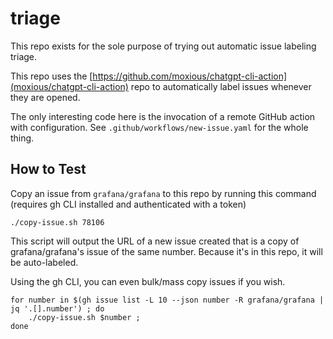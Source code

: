 # triage

This repo exists for the sole purpose of trying out automatic issue labeling triage.

This repo uses the [https://github.com/moxious/chatgpt-cli-action](moxious/chatgpt-cli-action) repo to automatically label issues whenever they are opened.

The only interesting code here is the invocation of a remote GitHub action with configuration.
See `.github/workflows/new-issue.yaml` for the whole thing.

## How to Test

Copy an issue from `grafana/grafana` to this repo by running this command (requires gh CLI installed and authenticated with a token)

```
./copy-issue.sh 78106
```

This script will output the URL of a new issue created that is a copy of grafana/grafana's issue of the same number.
Because it's in this repo, it will be auto-labeled.

Using the gh CLI, you can even bulk/mass copy issues if you wish.

```
for number in $(gh issue list -L 10 --json number -R grafana/grafana | jq '.[].number') ; do
    ./copy-issue.sh $number ;
done
```

